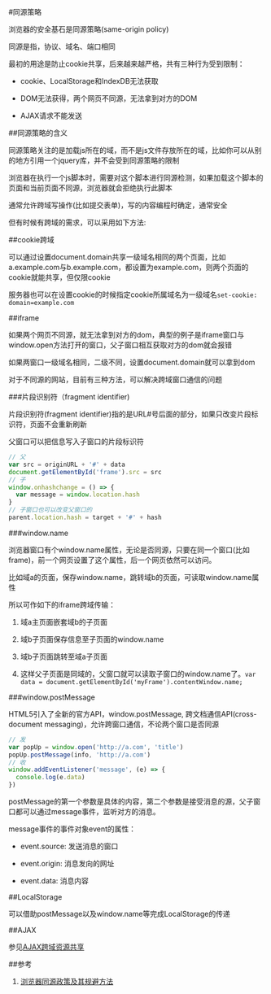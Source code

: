 #同源策略

浏览器的安全基石是同源策略(same-origin policy)

同源是指，协议、域名、端口相同

最初的用途是防止cookie共享，后来越来越严格，共有三种行为受到限制：

- cookie、LocalStorage和IndexDB无法获取

- DOM无法获得，两个网页不同源，无法拿到对方的DOM

- AJAX请求不能发送

##同源策略的含义

同源策略关注的是加载js所在的域，而不是js文件存放所在的域，比如你可以从别的地方引用一个jquery库，并不会受到同源策略的限制

浏览器在执行一个js脚本时，需要对这个脚本进行同源检测，如果加载这个脚本的页面和当前页面不同源，浏览器就会拒绝执行此脚本

通常允许跨域写操作(比如提交表单)，写的内容编程时确定，通常安全


但有时候有跨域的需求，可以采用如下方法:

##cookie跨域

可以通过设置document.domain共享一级域名相同的两个页面，比如a.example.com与b.example.com，都设置为example.com，则两个页面的cookie就能共享，但仅限cookie

服务器也可以在设置cookie的时候指定cookie所属域名为一级域名`set-cookie: domain=example.com`

##iframe

如果两个网页不同源，就无法拿到对方的dom，典型的例子是iframe窗口与window.open方法打开的窗口，父子窗口相互获取对方的dom就会报错

如果两窗口一级域名相同，二级不同，设置document.domain就可以拿到dom

对于不同源的网站，目前有三种方法，可以解决跨域窗口通信的问题

###片段识别符（fragment identifier)

片段识别符(fragment identifier)指的是URL#号后面的部分，如果只改变片段标识符，页面不会重新刷新

父窗口可以把信息写入子窗口的片段标识符

```js
// 父
var src = originURL + '#' + data
document.getElementById('frame').src = src
// 子
window.onhashchange = () => {
  var message = window.location.hash
}
// 子窗口也可以改变父窗口的
parent.location.hash = target + '#' + hash
```

###window.name

浏览器窗口有个window.name属性，无论是否同源，只要在同一个窗口(比如frame)，前一个网页设置了这个属性，后一个网页依然可以访问。

比如域a的页面，保存window.name，跳转域b的页面，可读取window.name属性

所以可作如下的iframe跨域传输：

1. 域a主页面嵌套域b的子页面

2. 域b子页面保存信息至子页面的window.name

3. 域b子页面跳转至域a子页面

4. 这样父子页面是同域的，父窗口就可以读取子窗口的window.name了。`var data = document.getElementById('myFrame').contentWindow.name;`

###window.postMessage

HTML5引入了全新的官方API，window.postMessage, 跨文档通信API(cross-document messaging)，允许跨窗口通信，不论两个窗口是否同源

```js
// 发
var popUp = window.open('http://a.com', 'title')
popUp.postMessage(info, 'http://a.com')
// 收
window.addEventListener('message', (e) => {
  console.log(e.data)
})
```

postMessage的第一个参数是具体的内容，第二个参数是接受消息的源，父子窗口都可以通过message事件，监听对方的消息。

message事件的事件对象event的属性：

- event.source: 发送消息的窗口

- event.origin: 消息发向的网址

- event.data: 消息内容

##LocalStorage

可以借助postMessage以及window.name等完成LocalStorage的传递

##AJAX

参见[AJAX跨域资源共享](https://github.com/heysdc/Articles/blob/master/posts/cors.md)

##参考

1. [浏览器同源政策及其规避方法](http://www.ruanyifeng.com/blog/2016/04/same-origin-policy.html)
